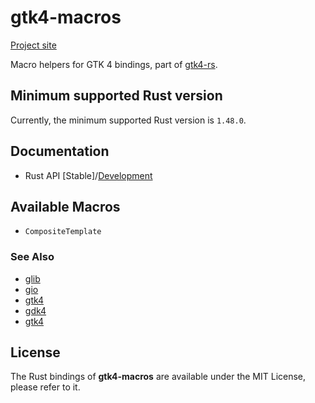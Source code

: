 # gtk4-macros

[Project site](https://gtk-rs.org/)

Macro helpers for GTK 4 bindings, part of [gtk4-rs](https://github.com/gtk-rs/gtk4-rs/).

## Minimum supported Rust version

Currently, the minimum supported Rust version is `1.48.0`.

## Documentation

- Rust API [Stable]/[Development](https://gtk-rs.org/gtk4-rs/docs/git/gtk4_macros/)

## Available Macros

- `CompositeTemplate`

### See Also

- [glib](https://crates.io/crates/glib)
- [gio](https://crates.io/crates/gio)
- [gtk4](https://crates.io/crates/gdk4)
- [gdk4](https://crates.io/crates/gdk4)
- [gtk4](https://crates.io/crates/gtk4)

## License

The Rust bindings of __gtk4-macros__ are available under the MIT License, please refer to it.
